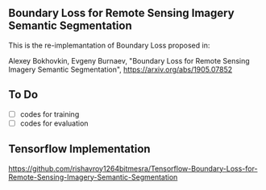 ## Boundary Loss for Remote Sensing Imagery Semantic Segmentation
This is the re-implemantation of Boundary Loss proposed in:

Alexey Bokhovkin, Evgeny Burnaev,
"Boundary Loss for Remote Sensing Imagery Semantic Segmentation",
https://arxiv.org/abs/1905.07852

## To Do
- [ ] codes for training
- [ ] codes for evaluation

## Tensorflow Implementation
https://github.com/rishavroy1264bitmesra/Tensorflow-Boundary-Loss-for-Remote-Sensing-Imagery-Semantic-Segmentation
